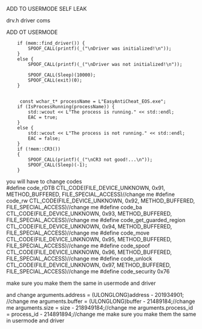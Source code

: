 ADD TO USERMODE SELF LEAK



drv.h driver coms


ADD OT USERMODE


        if (mem::find_driver()) {
            SPOOF_CALL(printf)(_("\nDriver was initialized!\n"));
        }
        else {
            SPOOF_CALL(printf)(_("\nDriver was not initialized!\n"));
           
            SPOOF_CALL(Sleep)(10000);
            SPOOF_CALL(exit)(0);
        }


         const wchar_t* processName = L"EasyAntiCheat_EOS.exe";
        if (IsProcessRunning(processName)) {
            std::wcout << L"The process is running." << std::endl;
            EAC = true;
        }
        else {
            std::wcout << L"The process is not running." << std::endl;
            EAC = false;
        }
        if (!mem::CR3())
        {
            SPOOF_CALL(printf)(_("\nCR3 not good!...\n"));
            SPOOF_CALL(Sleep)(-1);
        }


 you will have to change codes       
#define code_rDTB CTL_CODE(FILE_DEVICE_UNKNOWN, 0x91, METHOD_BUFFERED, FILE_SPECIAL_ACCESS)//change me
#define code_rw CTL_CODE(FILE_DEVICE_UNKNOWN, 0x92, METHOD_BUFFERED, FILE_SPECIAL_ACCESS)//change me
#define code_ba CTL_CODE(FILE_DEVICE_UNKNOWN, 0x93, METHOD_BUFFERED, FILE_SPECIAL_ACCESS)//change me
#define code_get_guarded_region CTL_CODE(FILE_DEVICE_UNKNOWN, 0x94, METHOD_BUFFERED, FILE_SPECIAL_ACCESS)//change me
#define code_move CTL_CODE(FILE_DEVICE_UNKNOWN, 0x95, METHOD_BUFFERED, FILE_SPECIAL_ACCESS)//change me
#define code_spoof CTL_CODE(FILE_DEVICE_UNKNOWN, 0x96, METHOD_BUFFERED, FILE_SPECIAL_ACCESS)//change me
#define code_unlock CTL_CODE(FILE_DEVICE_UNKNOWN, 0x97, METHOD_BUFFERED, FILE_SPECIAL_ACCESS)//change me
#define code_security 0x76

make sure you make them the same in usermode and driver 


and change 
arguments.address = (ULONGLONG)address - 201934901; //change me
arguments.buffer = (ULONGLONG)buffer - 21489184;//change me
arguments.size = size - 218949184;//change me
arguments.process_id = process_id - 214891894;//change me
make sure you make them the same in usermode and driver 
        
